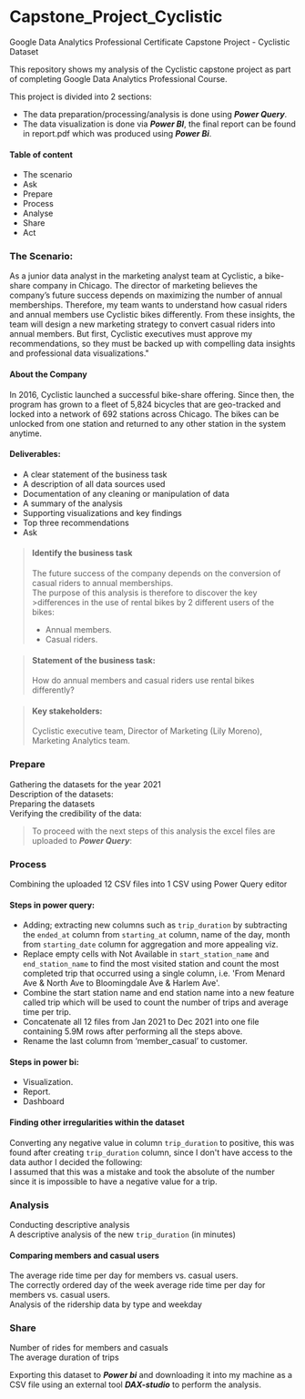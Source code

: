 # Capstone_Project_Cyclistic
Google Data Analytics Professional Certificate Capstone Project - Cyclistic Dataset

This repository shows my analysis of the Cyclistic capstone project as part of completing Google Data Analytics Professional Course.<br>

This project is divided into 2 sections:<br>
- The data preparation/processing/analysis is done using ***Power Query***.<br>
- The data visualization is done via ***Power BI***, the final report can be found in report.pdf which was produced using ***Power Bi***.

#### Table of content
- The scenario
- Ask
- Prepare
- Process
- Analyse
- Share
- Act<br>
### The Scenario:

As a junior data analyst in the marketing analyst team at Cyclistic, a bike-share company in Chicago. The director of marketing believes the company’s future success depends on maximizing the number of annual memberships. Therefore, my team wants to understand how casual riders and annual members use Cyclistic bikes differently. From these insights, the team will design a new marketing strategy to convert casual riders into annual members. But first, Cyclistic executives must approve my recommendations, so they must be backed up with compelling data insights and professional data visualizations."

#### About the Company
In 2016, Cyclistic launched a successful bike-share offering. Since then, the program has grown to a fleet of 5,824 bicycles that are geo-tracked and locked into a network of 692 stations across Chicago. The bikes can be unlocked from one station and returned to any other station in the system anytime.

#### Deliverables:
- A clear statement of the business task
- A description of all data sources used
- Documentation of any cleaning or manipulation of data
- A summary of the analysis
- Supporting visualizations and key findings
- Top three recommendations
- Ask

> #### Identify the business task
> The future success of the company depends on the conversion of casual riders to annual memberships.<br> The purpose of this analysis is therefore to discover the key >differences in the use of rental bikes by 2 different users of the bikes: <br> 
> - Annual members.<br>
> - Casual riders.

> #### Statement of the business task:<br>
> How do annual members and casual riders use rental bikes differently?

> #### Key stakeholders:<br>
>Cyclistic executive team, Director of Marketing (Lily Moreno), Marketing Analytics team.

### Prepare
Gathering the datasets for the year 2021<br>
Description of the datasets:<br>
Preparing the datasets<br>
Verifying the credibility of the data:<br>

> To proceed with the next steps of this analysis the excel files are uploaded to ***Power Query***:


### Process
Combining the uploaded 12 CSV files into 1 CSV using Power Query editor

#### Steps in power query:

- Adding; extracting new columns such as `trip_duration` by subtracting the `ended_at` column from `starting_at` column, name of the day, month from `starting_date` column for aggregation and more appealing viz.
- Replace empty cells with Not Available in `start_station_name` and `end_station_name` to find the most visited station and count the most completed trip that occurred using a single column, i.e. 'From Menard Ave & North Ave to Bloomingdale Ave & Harlem Ave'.
- Combine the start station name and end station name into a new feature called trip which will be used to count the number of trips and average time per trip.
- Concatenate all 12 files from Jan 2021 to Dec 2021 into one file containing 5.9M rows after performing all the steps above.
- Rename the last column from ‘member_casual’ to customer.

#### Steps in power bi:
- Visualization.
- Report.
- Dashboard


#### Finding other irregularities within the dataset

Converting any negative value in column `trip_duration` to positive, this was found after creating `trip_duration` column, since I don't have access to the data author I decided the following:<br>
I assumed that this was a mistake and took the absolute of the number since it is impossible to have a negative value for a trip.


### Analysis
Conducting descriptive analysis<br>
A descriptive analysis of the new `trip_duration` (in minutes)

#### Comparing members and casual users
The average ride time per day for members vs. casual users.<br>
The correctly ordered day of the week average ride time per day for members vs. casual users.<br>
Analysis of the ridership data by type and weekday

### Share


Number of rides for members and casuals<br>
The average duration of trips

Exporting this dataset to ***Power bi*** and downloading it into my machine as a CSV file using an external tool ***DAX-studio*** to perform the analysis.

